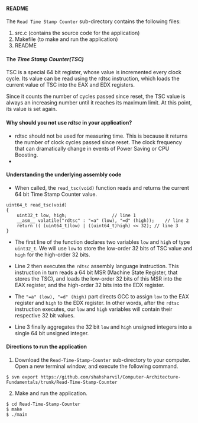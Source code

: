 #### README
The ```Read Time Stamp Counter``` sub-directory contains the following files: 

  1. src.c     (contains the source code for the application)
  2. Makefile  (to make and run the application)
  3. README

#### The *Time Stamp Counter(TSC)*
TSC is a special 64 bit register, whose value is incremented every clock cycle. Its value can be read using the rdtsc instruction, which loads the current value of TSC into the EAX and EDX registers.

Since it counts the number of cycles passed since reset, the TSC value is always an increasing number until it reaches its maximum limit. At this point, its value is set again.
#### Why should you not use *rdtsc* in your application?
- rdtsc should not be used for measuring time. This is because it returns the number of clock cycles passed since reset. The clock frequency that can dramatically change in events of Power Saving or CPU Boosting.
- 

#### Understanding the underlying assembly code
- When called, the ```read_tsc(void)``` function reads and returns the current 64 bit Time Stamp Counter value.
```
uint64_t read_tsc(void)
{
	uint32_t low, high;					// line 1
	__asm__ volatile("rdtsc" : "=a" (low), "=d" (high));	// line 2
	return (( (uint64_t)low) | ((uint64_t)high) << 32);	// line 3
}
```

- The first line of the function declares two variables ```low``` and ```high``` of type ```uint32_t```. We will use ```low``` to store the low-order 32 bits of TSC value and ```high``` for the high-order 32 bits.

- Line 2 then executes the ```rdtsc``` assembly language instruction. This instruction in turn reads a 64 bit MSR (Machine State Register, that stores the TSC), and loads the low-order 32 bits of this MSR into the EAX register, and the high-order 32 bits into the EDX register. 

- The ```"=a" (low), "=d" (high)``` part directs GCC to assign ```low``` to the EAX register and ```high``` to the EDX register. In other words, after the ```rdtsc``` instruction executes, our ```low``` and ```high``` variables will contain their respective 32 bit values.

- Line 3 finally aggregates the 32 bit ```low``` and ```high``` unsigned integers into a single 64 bit unsigned integer.
#### Directions to run the application
 1. Download the ```Read-Time-Stamp-Counter``` sub-directory to your computer. Open a new terminal window, and execute the following command.
```
$ svn export https://github.com/shahsharvil/Computer-Architecture-Fundamentals/trunk/Read-Time-Stamp-Counter
```  
2. Make and run the application.
```
$ cd Read-Time-Stamp-Counter
$ make
$ ./main
```
